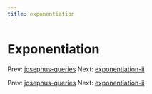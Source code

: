 ```yaml
---
title: exponentiation
---
```


# Exponentiation

Prev: [josephus-queries](josephus-queries.md)
Next: [exponentiation-ii](exponentiation-ii.md)

Prev: [josephus-queries](josephus-queries.md)
Next: [exponentiation-ii](exponentiation-ii.md)

